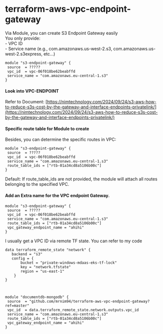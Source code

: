 # terraform-aws-vpc-endpoint-gateway

Via Module, you can create S3 Endpoint Gateway easily  
You only provide:  
\- VPC ID  
\- Service name (e.g., com.amazonaws.us-west-2.s3, com.amazonaws.us-west-2.s3express, etc…)

```hcl
module "s3-endpoint-gateway" {
 source  = ?????
 vpc_id  = vpc-06f018be62beabffd
 service_name = "com.amazonaws.eu-central-1.s3"
}
```

#### Look into VPC-ENDPOINT

Refer to Document: [https://nimtechnology.com/2024/09/24/s3-aws-how-to-reduce-s3s-cost-by-the-gateway-and-interface-endpoints-privatelink/](https://nimtechnology.com/2024/09/24/s3-aws-how-to-reduce-s3s-cost-by-the-gateway-and-interface-endpoints-privatelink/)

#### Specific route table for Module to create 

Besides, you can determine the specific routes in VPC:

```hcl
module "s3-endpoint-gateway" {
 source  = ?????
 vpc_id  = vpc-06f018be62beabffd
 service_name = "com.amazonaws.eu-central-1.s3"
 route_table_ids = ["rtb-01a34cd8a5106b00c"]
}
```

Default: If route\_table\_ids are not provided, the module will attach all routes belonging to the specified VPC.

#### Add an Extra name for the VPC endpoint Gateway.

```hcl
module "s3-endpoint-gateway" {
 source  = ?????
 vpc_id  = vpc-06f018be62beabffd
 service_name = "com.amazonaws.eu-central-1.s3"
 route_table_ids = ["rtb-01a34cd8a5106b00c"]
 vpc_gateway_endpoint_name = "ahihi"
}
```

I usually get a VPC ID via remote TF state. You can refer to my code

```hcl
data terraform_remote_state "network" {
   backend = "s3"
   config = {
       bucket = "private-windows-mdaas-eks-tf-lock"
       key = "network.tfstate"
       region = "us-east-1"
    }
}

 

module "documentdb-mongodb" {
 source  = "github.com/mrnim94/terraform-aws-vpc-endpoint-gateway?ref=master"
 vpc_id  = data.terraform_remote_state.network.outputs.vpc_id
 service_name = "com.amazonaws.eu-central-1.s3"
 route_table_ids = ["rtb-01a34cd8a5106b00c"]
 vpc_gateway_endpoint_name = "ahihi"
}
```
